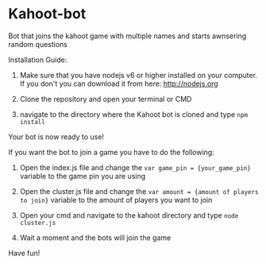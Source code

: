 # Kahoot-bot
Bot that joins the kahoot game with multiple names and starts awnsering random questions

Installation Guide:

1. Make sure that you have nodejs v6 or higher installed on your computer. If you don't you can download it from here: http://nodejs.org

2. Clone the repository and open your terminal or CMD

3. navigate to the directory where the Kahoot bot is cloned and type ```npm install```

Your bot is now ready to use!

If you want the bot to join a game you have to do the following:

1. Open the index.js file and change the ```var game_pin = {your_game_pin}``` variable to the game pin you are using

2. Open the cluster.js file and change the ```var amount = {amount of players to join}``` variable to the amount of players you want to join

3. Open your cmd and navigate to the kahoot directory and type ```node cluster.js```

4. Wait a moment and the bots will join the game

Have fun!
